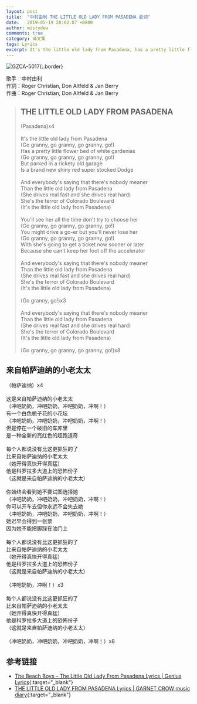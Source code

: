 ```yaml
---
layout: post
title:  "中村由利 THE LITTLE OLD LADY FROM PASADENA 歌词"
date:   2019-05-19 20:02:07 +0800
author: mistydew
comments: true
category: 译文集
tags: Lyrics
excerpt: It's the little old lady from Pasadena, has a pretty little flower bed of white gardenias. But parked in a rickety old garage, is a brand new shiny red super stocked Dodge.
---
```

![GZCA-5017](https://crowsub.github.io/images/discography/other/GZCA-5017.jpg){:.border}

歌手：中村由利<br>
作詞：Roger Christian, Don Altfeld & Jan Berry<br>
作曲：Roger Christian, Don Altfeld & Jan Berry

<blockquote class="original">
  <h2>THE LITTLE OLD LADY FROM PASADENA</h2>
  <p>
    (Pasadena)x4<br>
    <br>
    It's the little old lady from Pasadena<br>
    (Go granny, go granny, go granny, go!)<br>
    Has a pretty little flower bed of white gardenias<br>
    (Go granny, go granny, go granny, go!)<br>
    But parked in a rickety old garage<br>
    Is a brand new shiny red super stocked Dodge<br>
    <br>
    And everybody's saying that there's nobody meaner<br>
    Than the little old lady from Pasadena<br>
    (She drives real fast and she drives real hard)<br>
    She's the terror of Colorado Boulevard<br>
    (It's the little old lady from Pasadena)<br>
    <br>
    You'll see her all the time don't try to choose her<br>
    (Go granny, go granny, go granny, go!)<br>
    You might drive a go-er but you'll never lose her<br>
    (Go granny, go granny, go granny, go!)<br>
    With she's going to get a ticket now sooner or later<br>
    Because she can't keep her foot off the accelerator<br>
    <br>
    And everybody's saying that there's nobody meaner<br>
    Than the little old lady from Pasadena<br>
    (She drives real fast and she drives real hard)<br>
    She's the terror of Colorado Boulevard<br>
    (It's the little old lady from Pasadena)<br>
    <br>
    (Go granny, go!)x3<br>
    <br>
    And everybody's saying that there's nobody meaner<br>
    Than the little old lady from Pasadena<br>
    (She drives real fast and she drives real hard)<br>
    She's the terror of Colorado Boulevard<br>
    (It's the little old lady from Pasadena)<br>
    <br>
    (Go granny, go granny, go granny, go!)x8
  </p>
</blockquote>

<div class="translation">
  <h2>来自帕萨迪纳的小老太太</h2>
  <p>
    （帕萨迪纳）x4<br>
    <br>
    这是来自帕萨迪纳的小老太太<br>
    （冲吧奶奶，冲吧奶奶，冲吧奶奶，冲啊！）<br>
    有一个白色栀子花的小花坛<br>
    （冲吧奶奶，冲吧奶奶，冲吧奶奶，冲啊！）<br>
    但是停在一个破旧的车库里<br>
    是一种全新的亮红色的超跑道奇<br>
    <br>
    每个人都说没有比这更抓狂的了<br>
    比来自帕萨迪纳的小老太太<br>
    （她开得真快开得真猛）<br>
    他是科罗拉多大道上的恐怖份子<br>
    （这就是来自帕萨迪纳的小老太太）<br>
    <br>
    你始终会看到她不要试图选择她<br>
    （冲吧奶奶，冲吧奶奶，冲吧奶奶，冲啊！）<br>
    你可以开车去但你永远不会失去她<br>
    （冲吧奶奶，冲吧奶奶，冲吧奶奶，冲啊！）<br>
    她迟早会得到一张票<br>
    因为她不能把脚踩在油门上<br>
    <br>
    每个人都说没有比这更抓狂的了<br>
    比来自帕萨迪纳的小老太太<br>
    （她开得真快开得真猛）<br>
    他是科罗拉多大道上的恐怖份子<br>
    （这就是来自帕萨迪纳的小老太太）<br>
    <br>
    （冲吧奶奶，冲啊！）x3<br>
    <br>
    每个人都说没有比这更抓狂的了<br>
    比来自帕萨迪纳的小老太太<br>
    （她开得真快开得真猛）<br>
    他是科罗拉多大道上的恐怖份子<br>
    （这就是来自帕萨迪纳的小老太太）<br>
    <br>
    （冲吧奶奶，冲吧奶奶，冲吧奶奶，冲啊！）x8
  </p>
</div>

## 参考链接

* [The Beach Boys – The Little Old Lady From Pasadena Lyrics \| Genius Lyrics](https://genius.com/The-beach-boys-the-little-old-lady-from-pasadena-lyrics){:target="_blank"}
* [THE LITTLE OLD LADY FROM PASADENA Lyrics \| GARNET CROW music diary](https://crowsub.github.io/lyrics/featuring/THE%20LITTLE%20OLD%20LADY%20FROM%20PASADENA.html){:target="_blank"}
